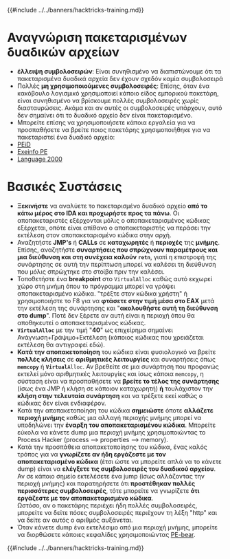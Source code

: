 {{#include ../../banners/hacktricks-training.md}}

# Αναγνώριση πακεταρισμένων δυαδικών αρχείων

- **έλλειψη συμβολοσειρών**: Είναι συνηθισμένο να διαπιστώνουμε ότι τα πακεταρισμένα δυαδικά αρχεία δεν έχουν σχεδόν καμία συμβολοσειρά
- Πολλές **μη χρησιμοποιούμενες συμβολοσειρές**: Επίσης, όταν ένα κακόβουλο λογισμικό χρησιμοποιεί κάποιο είδος εμπορικού πακετάρη, είναι συνηθισμένο να βρίσκουμε πολλές συμβολοσειρές χωρίς διασταυρώσεις. Ακόμα και αν αυτές οι συμβολοσειρές υπάρχουν, αυτό δεν σημαίνει ότι το δυαδικό αρχείο δεν είναι πακεταρισμένο.
- Μπορείτε επίσης να χρησιμοποιήσετε κάποια εργαλεία για να προσπαθήσετε να βρείτε ποιος πακετάρης χρησιμοποιήθηκε για να πακεταριστεί ένα δυαδικό αρχείο:
- [PEiD](http://www.softpedia.com/get/Programming/Packers-Crypters-Protectors/PEiD-updated.shtml)
- [Exeinfo PE](http://www.softpedia.com/get/Programming/Packers-Crypters-Protectors/ExEinfo-PE.shtml)
- [Language 2000](http://farrokhi.net/language/)

# Βασικές Συστάσεις

- **Ξεκινήστε** να αναλύετε το πακεταρισμένο δυαδικό αρχείο **από το κάτω μέρος στο IDA και προχωρήστε προς τα πάνω**. Οι αποπακεταριστές εξέρχονται μόλις ο αποπακεταρισμένος κώδικας εξέρχεται, οπότε είναι απίθανο ο αποπακεταριστής να περάσει την εκτέλεση στον αποπακεταρισμένο κώδικα στην αρχή.
- Αναζητήστε **JMP's** ή **CALLs** σε **καταχωρητές** ή **περιοχές** της **μνήμης**. Επίσης, αναζητήστε **συναρτήσεις που σπρώχνουν παραμέτρους και μια διεύθυνση και στη συνέχεια καλούν `retn`**, γιατί η επιστροφή της συνάρτησης σε αυτή την περίπτωση μπορεί να καλέσει τη διεύθυνση που μόλις σπρώχτηκε στο στοίβα πριν την καλέσει.
- Τοποθετήστε ένα **breakpoint** στο `VirtualAlloc` καθώς αυτό εκχωρεί χώρο στη μνήμη όπου το πρόγραμμα μπορεί να γράψει αποπακεταρισμένο κώδικα. "τρέξτε στον κώδικα χρήστη" ή χρησιμοποιήστε το F8 για να **φτάσετε στην τιμή μέσα στο EAX** μετά την εκτέλεση της συνάρτησης και "**ακολουθήστε αυτή τη διεύθυνση στο dump**". Ποτέ δεν ξέρετε αν αυτή είναι η περιοχή όπου θα αποθηκευτεί ο αποπακεταρισμένος κώδικας.
- **`VirtualAlloc`** με την τιμή "**40**" ως επιχείρημα σημαίνει Ανάγνωση+Γράψιμο+Εκτέλεση (κάποιος κώδικας που χρειάζεται εκτέλεση θα αντιγραφεί εδώ).
- **Κατά την αποπακετοποίηση** του κώδικα είναι φυσιολογικό να βρείτε **πολλές κλήσεις** σε **αριθμητικές λειτουργίες** και συναρτήσεις όπως **`memcopy`** ή **`Virtual`**`Alloc`. Αν βρεθείτε σε μια συνάρτηση που προφανώς εκτελεί μόνο αριθμητικές λειτουργίες και ίσως κάποια `memcopy`, η σύσταση είναι να προσπαθήσετε να **βρείτε το τέλος της συνάρτησης** (ίσως ένα JMP ή κλήση σε κάποιον καταχωρητή) **ή** τουλάχιστον την **κλήση στην τελευταία συνάρτηση** και να τρέξετε εκεί καθώς ο κώδικας δεν είναι ενδιαφέρον.
- Κατά την αποπακετοποίηση του κώδικα **σημειώστε** όποτε **αλλάζετε περιοχή μνήμης** καθώς μια αλλαγή περιοχής μνήμης μπορεί να υποδηλώνει την **έναρξη του αποπακεταρισμένου κώδικα**. Μπορείτε εύκολα να κάνετε dump μια περιοχή μνήμης χρησιμοποιώντας το Process Hacker (process --> properties --> memory).
- Κατά την προσπάθεια αποπακετοποίησης του κώδικα, ένας καλός τρόπος για να **γνωρίζετε αν ήδη εργάζεστε με τον αποπακεταρισμένο κώδικα** (έτσι ώστε να μπορείτε απλά να το κάνετε dump) είναι να **ελέγξετε τις συμβολοσειρές του δυαδικού αρχείου**. Αν σε κάποιο σημείο εκτελέσετε ένα jump (ίσως αλλάζοντας την περιοχή μνήμης) και παρατηρήσετε ότι **προστέθηκαν πολλές περισσότερες συμβολοσειρές**, τότε μπορείτε να γνωρίζετε **ότι εργάζεστε με τον αποπακεταρισμένο κώδικα**.\
Ωστόσο, αν ο πακετάρης περιέχει ήδη πολλές συμβολοσειρές, μπορείτε να δείτε πόσες συμβολοσειρές περιέχουν τη λέξη "http" και να δείτε αν αυτός ο αριθμός αυξάνεται.
- Όταν κάνετε dump ένα εκτελέσιμο από μια περιοχή μνήμης, μπορείτε να διορθώσετε κάποιες κεφαλίδες χρησιμοποιώντας [PE-bear](https://github.com/hasherezade/pe-bear-releases/releases).

{{#include ../../banners/hacktricks-training.md}}
